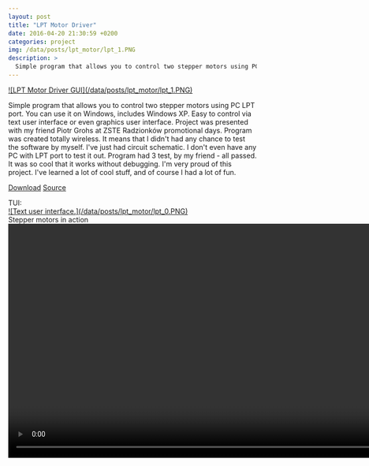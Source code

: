 ```yaml
--- 
layout: post 
title: "LPT Motor Driver" 
date: 2016-04-20 21:30:59 +0200 
categories: project
img: /data/posts/lpt_motor/lpt_1.PNG
description: >
  Simple program that allows you to control two stepper motors using PC LPT port.
---
```

<a title="LPT Motor Driver GUI" href="/data/posts/lpt_motor/lpt_1.PNG">
  ![LPT Motor Driver GUI](/data/posts/lpt_motor/lpt_1.PNG)
</a>

<p>
    Simple program that allows you to control two stepper motors using PC LPT port. 
    You can use it on Windows, includes Windows XP. 
    Easy to control via text user interface or even graphics user interface. 
    Project was presented with my friend Piotr Grohs at ZSTE Radzionków promotional days. 
    Program was created totally wireless. 
    It means that I didn't had any chance to test the software by myself. 
    I've just had circuit schematic. I don't even have any PC with LPT port to test it out. 
    Program had 3 test, by my friend - all passed. It was so cool that it works without debugging. 
    I'm very proud of this project. I've learned a lot of cool stuff, and of course I had a lot of fun.
</p>

<a title="Download LPT Motor Driver" href="https://github.com/pajadam/LPT-Motor-Driver/releases" 
   class="link icon-github"> Download</a>
<a title="Take a look at source code." href="https://github.com/pajadam/LPT-Motor-Driver" 
   class="link icon-github"> Source</a>

<div class="info">TUI:</div>
<a title="Text user interface." href="/data/posts/lpt_motor/lpt_0.PNG">
  ![Text user interface.](/data/posts/lpt_motor/lpt_0.PNG)
</a>

<div class="info">Stepper motors in action</div>
<video height="475" autoplay controls loop muted>
  <source src="/data/posts/lpt_motor/video.mp4" type="video/mp4">
    Your browser does not support the video tag.
</video>